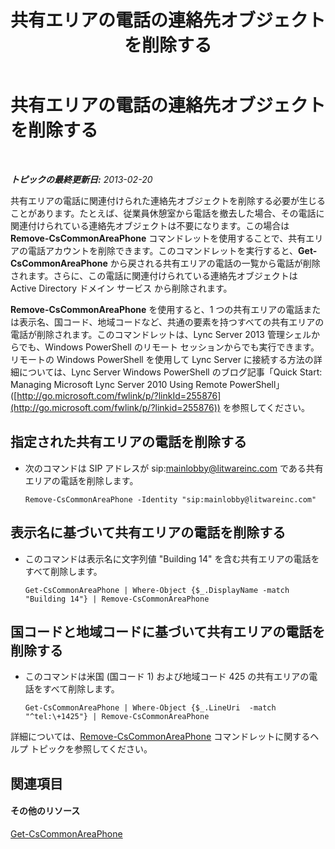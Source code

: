 ﻿---
title: 共有エリアの電話の連絡先オブジェクトを削除する
TOCTitle: 共有エリアの電話の連絡先オブジェクトを削除する
ms:assetid: f4c139dc-f07c-4c75-9345-e291aea41173
ms:mtpsurl: https://technet.microsoft.com/ja-jp/library/JJ994087(v=OCS.15)
ms:contentKeyID: 52056750
ms.date: 05/19/2016
mtps_version: v=OCS.15
ms.translationtype: HT
---

# 共有エリアの電話の連絡先オブジェクトを削除する

 

_**トピックの最終更新日:** 2013-02-20_

共有エリアの電話に関連付けられた連絡先オブジェクトを削除する必要が生じることがあります。たとえば、従業員休憩室から電話を撤去した場合、その電話に関連付けられている連絡先オブジェクトは不要になります。この場合は **Remove-CsCommonAreaPhone** コマンドレットを使用することで、共有エリアの電話アカウントを削除できます。このコマンドレットを実行すると、**Get-CsCommonAreaPhone** から戻される共有エリアの電話の一覧から電話が削除されます。さらに、この電話に関連付けられている連絡先オブジェクトは Active Directory ドメイン サービス から削除されます。

**Remove-CsCommonAreaPhone** を使用すると、1 つの共有エリアの電話または表示名、国コード、地域コードなど、共通の要素を持つすべての共有エリアの電話が削除されます。このコマンドレットは、Lync Server 2013 管理シェルからでも、Windows PowerShell のリモート セッションからでも実行できます。リモートの Windows PowerShell を使用して Lync Server に接続する方法の詳細については、Lync Server Windows PowerShell のブログ記事「Quick Start: Managing Microsoft Lync Server 2010 Using Remote PowerShell」 ([http://go.microsoft.com/fwlink/p/?linkId=255876](http://go.microsoft.com/fwlink/p/?linkid=255876)) を参照してください。


## 指定された共有エリアの電話を削除する

  - 次のコマンドは SIP アドレスが sip:mainlobby@litwareinc.com である共有エリアの電話を削除します。
    
        Remove-CsCommonAreaPhone -Identity "sip:mainlobby@litwareinc.com"

## 表示名に基づいて共有エリアの電話を削除する

  - このコマンドは表示名に文字列値 "Building 14" を含む共有エリアの電話をすべて削除します。
    
        Get-CsCommonAreaPhone | Where-Object {$_.DisplayName -match "Building 14"} | Remove-CsCommonAreaPhone

## 国コードと地域コードに基づいて共有エリアの電話を削除する

  - このコマンドは米国 (国コード 1) および地域コード 425 の共有エリアの電話をすべて削除します。
    
        Get-CsCommonAreaPhone | Where-Object {$_.LineUri  -match "^tel:\+1425"} | Remove-CsCommonAreaPhone

詳細については、[Remove-CsCommonAreaPhone](remove-cscommonareaphone.md) コマンドレットに関するヘルプ トピックを参照してください。

## 関連項目

#### その他のリソース

[Get-CsCommonAreaPhone](get-cscommonareaphone.md)

